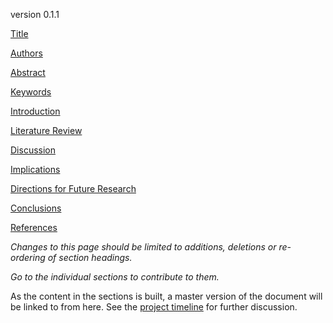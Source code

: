 version 0.1.1

[Title](https://github.com/ASU-CPI/honest-pi/blob/master/article/title.md)

[Authors](https://github.com/ASU-CPI/honest-pi/blob/master/article/authors.md)

[Abstract](https://github.com/ASU-CPI/honest-pi/blob/master/article/abstract.md)

[Keywords](https://github.com/ASU-CPI/honest-pi/blob/master/article/keywords.md)

[Introduction](https://github.com/ASU-CPI/honest-pi/blob/master/article/introduction.md)

[Literature Review](https://github.com/ASU-CPI/honest-pi/blob/master/article/litreview.md)

[Discussion](https://github.com/ASU-CPI/honest-pi/blob/master/article/discussion.md)

[Implications](https://github.com/ASU-CPI/honest-pi/blob/master/article/implications.md)

[Directions for Future Research](https://github.com/ASU-CPI/honest-pi/blob/master/article/future.md)

[Conclusions](https://github.com/ASU-CPI/honest-pi/blob/master/article/conclusion.md)

[References](https://github.com/ASU-CPI/honest-pi/blob/master/article/references.md)

*Changes to this page should be limited to additions, deletions or re-ordering of section headings.*

*Go to the individual sections to contribute to them.*

As the content in the sections is built, a master version of the document will be linked to from here. See the [project timeline](https://github.com/ASU-CPI/honest-pi/blob/master/timeline.md) for further discussion.
